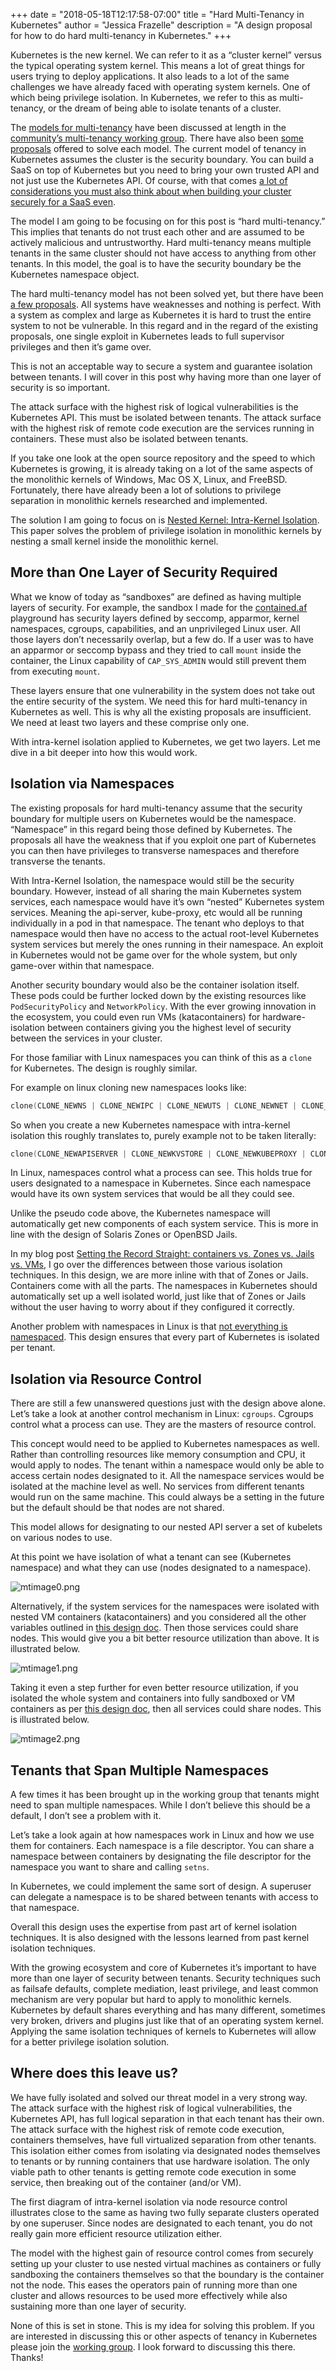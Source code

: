 +++
date = "2018-05-18T12:17:58-07:00"
title = "Hard Multi-Tenancy in Kubernetes"
author = "Jessica Frazelle"
description = "A design proposal for how to do hard multi-tenancy in Kubernetes."
+++

Kubernetes is the new kernel. We can refer to it as a “cluster kernel” versus 
the typical operating system kernel. This means a lot of great things for users 
trying to deploy applications. It also leads to a lot of the same challenges we 
have already faced with operating system kernels. One of which being privilege 
isolation. In Kubernetes, we refer to this as multi-tenancy, or the dream of 
being able to isolate tenants of a cluster.

The 
[models for multi-tenancy](https://docs.google.com/document/d/15w1_fesSUZHv-vwjiYa9vN_uyc--PySRoLKTuDhimjc/edit#heading=h.3dawx97e3hz6) 
have been discussed at length in the 
[community’s multi-tenancy working group](https://docs.google.com/document/d/1SkVdOPR4jozYDT8ro51hU3yrf1sHS8Gez73xM3PCsVo/edit). 
There have also been [some proposals](https://docs.google.com/document/d/1fj3yzmeU2eU8ZNBCUJG97dk_wC7228-e_MmdcmTNrZY/edit) 
offered to solve each model. The current model of tenancy in Kubernetes assumes 
the cluster is the security boundary. You can build a SaaS on top of Kubernetes 
but you need to bring your own trusted API and not just use the Kubernetes API. 
Of course, with that comes [a lot of considerations you must also think about
when building your cluster securely for a SaaS even](https://docs.google.com/document/d/1PjlsBmZw6Jb3XZeVyZ0781m6PV7-nSUvQrwObkvz7jg/edit).

The model I am going to be focusing on for this post is “hard multi-tenancy.” 
This implies that tenants do not trust each other and are assumed to be actively 
malicious and untrustworthy. Hard multi-tenancy means multiple tenants in the 
same cluster should not have access to anything from other tenants. In this 
model, the goal is to have the security boundary be the Kubernetes namespace object.

The hard multi-tenancy model has not been solved yet, but there have been
[a few proposals](https://docs.google.com/document/d/1fj3yzmeU2eU8ZNBCUJG97dk_wC7228-e_MmdcmTNrZY/edit ). 
All systems have weaknesses and nothing is perfect. With a system as complex and 
large as Kubernetes it is hard to trust the entire system to not be vulnerable. 
In this regard and in the regard of the existing proposals, one single exploit 
in Kubernetes leads to full supervisor privileges and then it’s game over.

This is not an acceptable way to secure a system and guarantee isolation 
between tenants. I will cover in this post why having more than one layer of 
security is so important. 

The attack surface with the highest risk of logical vulnerabilities is the 
Kubernetes API. This must be isolated between tenants. The attack surface with 
the highest risk of remote code execution are the services running in containers. 
These must also be isolated between tenants.

If you take one look at the open source repository and the speed to which 
Kubernetes is growing, it is already taking on a lot of the same aspects of 
the monolithic kernels of Windows, Mac OS X, Linux, and FreeBSD. Fortunately, 
there have already been a lot of solutions to privilege separation in monolithic
kernels researched and implemented.

The solution I am going to focus on is 
[Nested Kernel: Intra-Kernel Isolation](http://nathandautenhahn.com/downloads/publications/asplos200-dautenhahn.pdf).
This paper solves the problem of privilege isolation in monolithic kernels by 
nesting a small kernel inside the monolithic kernel.

## More than One Layer of Security Required

What we know of today as “sandboxes” are defined as having multiple layers of 
security. For example, the sandbox I made for the
[contained.af](https://contained.af) playground has 
security layers defined by seccomp, apparmor, kernel namespaces, cgroups, 
capabilities, and an unprivileged Linux user. All those layers don’t necessarily 
overlap, but a few do. If a user was to have an apparmor or seccomp bypass and 
they tried to call `mount` inside the container, the Linux capability of 
`CAP_SYS_ADMIN` would still prevent them from executing `mount`. 

These layers ensure that one vulnerability in the system does not take out the 
entire security of the system. We need this for hard multi-tenancy in Kubernetes 
as well. This is why all the existing proposals are insufficient. We need at 
least two layers and these comprise only one.

With intra-kernel isolation applied to Kubernetes, we get two layers. Let me 
dive in a bit deeper into how this would work.

## Isolation via Namespaces

The existing proposals for hard multi-tenancy assume that the security boundary 
for multiple users on Kubernetes would be the namespace. “Namespace” in this 
regard being those defined by Kubernetes. The proposals all have the weakness 
that if you exploit one part of Kubernetes you can then have privileges to 
transverse namespaces and therefore transverse the tenants.

With Intra-Kernel Isolation, the namespace would still be the security boundary. 
However, instead of all sharing the main Kubernetes system services, each 
namespace would have it’s own “nested” Kubernetes system services. Meaning 
the api-server, kube-proxy, etc would all be running individually in a pod 
in that namespace. The tenant who deploys to that namespace would then have 
no access to the actual root-level Kubernetes system services but merely the 
ones running in their namespace. An exploit in Kubernetes would not be game 
over for the whole system, but only game-over within that namespace. 

Another security boundary would also be the container isolation itself. These 
pods could be further locked down by the existing resources like 
`PodSecurityPolicy` and `NetworkPolicy`. With the ever growing innovation in 
the ecosystem, you could even run VMs (katacontainers) for hardware-isolation 
between containers giving you the highest level of security between the services 
in your cluster.

For those familiar with Linux namespaces you can think of this as a `clone` 
for Kubernetes. The design is roughly similar.

For example on linux cloning new namespaces looks like:

```c
clone(CLONE_NEWNS | CLONE_NEWIPC | CLONE_NEWUTS | CLONE_NEWNET | CLONE_NEWPID… )
```

So when you create a new Kubernetes namespace with intra-kernel isolation this 
roughly translates to, purely example not to be taken literally:

```c
clone(CLONE_NEWAPISERVER | CLONE_NEWKVSTORE | CLONE_NEWKUBEPROXY | CLONE_NEWKUBEDNS…)
```

In Linux, namespaces control what a process can see. This holds true for users 
designated to a namespace in Kubernetes. Since each namespace would have its 
own system services that would be all they could see. 

Unlike the pseudo code above, the Kubernetes namespace will automatically get 
new components of each system service. This is more in line with the design of 
Solaris Zones or OpenBSD Jails. 

In my blog post 
[Setting the Record Straight: containers vs. Zones vs. Jails vs. VMs](https://blog.jessfraz.com/post/containers-zones-jails-vms/), 
I go over the differences between those various isolation techniques. 
In this design, we are more inline with that of Zones or Jails. Containers come 
with all the parts. The namespaces in Kubernetes should automatically set up a 
well isolated world, just like that of Zones or Jails without the user having 
to worry about if they configured it correctly.

Another problem with namespaces in Linux is that 
[not everything is namespaced](https://blog.jessfraz.com/post/two-objects-not-namespaced-linux-kernel/). 
This design ensures that every part of Kubernetes is isolated per tenant.

## Isolation via Resource Control

There are still a few unanswered questions just with the design above alone. 
Let’s take a look at another control mechanism in Linux: `cgroups`. 
Cgroups control what a process can use. They are the masters of resource control. 

This concept would need to be applied to Kubernetes namespaces as well. Rather 
than controlling resources like memory consumption and CPU, it would apply to 
nodes. The tenant within a namespace would only be able to access certain nodes
designated to it. All the namespace services would be isolated at the machine 
level as well. No services from different tenants would run on the same machine. 
This could always be a setting in the future but the default should be that 
nodes are not shared.

This model allows for designating to our nested API server a set of kubelets 
on various nodes to use. 

At this point we have isolation of what a tenant can see (Kubernetes namespace)
and what they can use (nodes designated to a namespace).

![mtimage0.png](/img/mtimage0.png)

Alternatively, if the system services for the namespaces were isolated with 
nested VM containers (katacontainers) and you considered all the other variables 
outlined in [this design doc](https://docs.google.com/document/d/1PjlsBmZw6Jb3XZeVyZ0781m6PV7-nSUvQrwObkvz7jg/edit). Then those services could share nodes. This
would give you a bit better resource utilization than above. It is illustrated below.


![mtimage1.png](/img/mtimage1.png)


Taking it even a step further for even better resource utilization, if you 
isolated the whole system and containers into fully sandboxed or VM containers 
as per [this design doc](https://docs.google.com/document/d/1PjlsBmZw6Jb3XZeVyZ0781m6PV7-nSUvQrwObkvz7jg/edit), then all services could share nodes. This is illustrated below.

![mtimage2.png](/img/mtimage2.png)

## Tenants that Span Multiple Namespaces

A few times it has been brought up in the working group that tenants might need 
to span multiple namespaces. While I don’t believe this should be a default, 
I don’t see a problem with it.

Let’s take a look again at how namespaces work in Linux and how we use them 
for containers. Each namespace is a file descriptor. You can share a namespace 
between containers by designating the file descriptor for the namespace you want
to share and calling `setns`.

In Kubernetes, we could implement the same sort of design. A superuser can 
delegate a namespace is to be shared between tenants with access to that namespace.

Overall this design uses the expertise from past art of kernel isolation
techniques. It is also designed with the lessons learned from past kernel 
isolation techniques.

With the growing ecosystem and core of Kubernetes it’s important to have more 
than one layer of security between tenants. Security techniques such as failsafe
defaults, complete mediation, least privilege, and least common mechanism are 
very popular but hard to apply to monolithic kernels. Kubernetes by default 
shares everything and has many different, sometimes very broken, drivers and 
plugins just like that of an operating system kernel. Applying the same 
isolation techniques of kernels to Kubernetes will allow for a better privilege 
isolation solution.

## Where does this leave us?

We have fully isolated and solved our threat model in a very strong way. 
The attack surface with the highest risk of logical vulnerabilities, the 
Kubernetes API, has full logical separation in that each tenant has their own. 
The attack surface with the highest risk of remote code execution, containers 
themselves, have full virtualized separation from other tenants. This isolation
either comes from isolating via designated nodes themselves to tenants or by 
running containers that use hardware isolation. The only viable path to other 
tenants is getting remote code execution in some service, then breaking out of 
the container (and/or VM).

The first diagram of intra-kernel isolation via node resource control illustrates 
close to the same as having two fully separate clusters operated by one superuser.
Since nodes are designated to each tenant, you do not really gain more efficient 
resource utilization either. 

The model with the highest gain of resource control comes from securely setting
up your cluster to use nested virtual machines as containers or fully sandboxing 
the containers themselves so that the boundary is the container not the node. 
This eases the operators pain of running more than one cluster and allows 
resources to be used more effectively while also sustaining more than one
layer of security.

None of this is set in stone. This is my idea for solving this problem. If
you are interested in discussing this or other aspects of tenancy in Kubernetes
please join the [working group](https://github.com/kubernetes/community/tree/master/wg-multitenancy). I look forward to discussing this there. Thanks!
